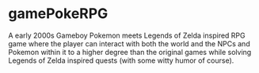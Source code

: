# gamePokeRPG
A early 2000s Gameboy Pokemon meets Legends of Zelda inspired RPG game where the player can interact with both the world and the NPCs and Pokemon within it to a higher degree than the original games while solving Legends of Zelda inspired quests (with some witty humor of course).

